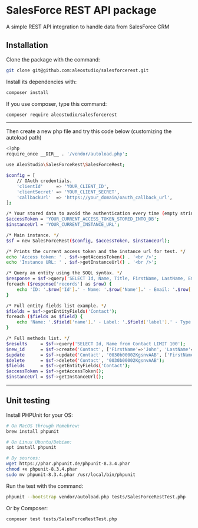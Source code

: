 # SalesForce REST API package

A simple REST API integration to handle data from SalesForce CRM 

## Installation

Clone the package with the command:
```sh
git clone git@github.com:aleostudio/salesforcerest.git
```
Install its dependencies with:
```sh
composer install
```
If you use composer, type this command:
```sh
composer require aleostudio/salesforcerest
```
---
Then create a new php file and try this code below (customizing the autoload path)
```sh
<?php
require_once __DIR__ . '/vendor/autoload.php';

use AleoStudio\SalesForceRest\SalesForceRest;

$config = [
    // OAuth credentials.
    'clientId'     => 'YOUR_CLIENT_ID',
    'clientSecret' => 'YOUR_CLIENT_SECRET',
    'callbackUrl'  => 'https://your_domain/oauth_callback_url',
];

/* Your stored data to avoid the authentication every time (empty string the first time). */
$accessToken = 'YOUR_CURRENT_ACCESS_TOKEN_STORED_INTO_DB';
$instanceUrl = 'YOUR_CURRENT_INSTANCE_URL';

/* Main instance. */
$sf = new SalesForceRest($config, $accessToken, $instanceUrl);

/* Prints the current access token and the instance url for test. */
echo 'Access token: ' . $sf->getAccessToken() . '<br />';
echo 'Instance URL: ' . $sf->getInstanceUrl() . '<br />';

/* Query an entity using the SOQL syntax. */
$response = $sf->query('SELECT Id, Name, Title, FirstName, LastName, Email from Contact LIMIT 10');
foreach ($response['records'] as $row) {
    echo 'ID: '.$row['Id'].' - Name: '.$row['Name'].' - Email: '.$row['Email'].'<br/>';
}

/* Full entity fields list example. */
$fields = $sf->getEntityFields('Contact');
foreach ($fields as $field) {
    echo 'Name: '.$field['name'].' - Label: '.$field['label'].' - Type: '.$field['type'].'<br />';
}

/* Full methods list. */
$results     = $sf->query('SELECT Id, Name from Contact LIMIT 100');
$new_id      = $sf->create('Contact', ['FirstName'=>'John', 'LastName'=>'Doe', 'Email'=>'john.doe@domain.com']);
$update      = $sf->update('Contact', '0030b00002KgsnvAAB', ['FirstName'=>'Johnnnnn', 'LastName'=>'Doeeee', 'Title'=>null]);
$delete      = $sf->delete('Contact', '0030b00002KgsnvAAB');
$fields      = $sf->getEntityFields('Contact');
$accessToken = $sf->getAccessToken();
$instanceUrl = $sf->getInstanceUrl();

```
---
## Unit testing

Install PHPUnit for your OS:
```sh
# On MacOS through Homebrew:
brew install phpunit

# On Linux Ubuntu/Debian:
apt install phpunit

# By sources:
wget https://phar.phpunit.de/phpunit-8.3.4.phar
chmod +x phpunit-8.3.4.phar
sudo mv phpunit-8.3.4.phar /usr/local/bin/phpunit  
```
Run the test with the command:
```sh
phpunit --bootstrap vendor/autoload.php tests/SalesForceRestTest.php 
```
Or by Composer:
```sh
composer test tests/SalesForceRestTest.php
```